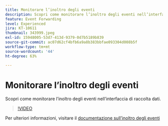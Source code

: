 ```yaml
---
title: Monitorare l’inoltro degli eventi
description: Scopri come monitorare l’inoltro degli eventi nell’interfaccia di raccolta dati.
feature: Event Forwarding
level: Experienced
jira: KT-10611
thumbnail: 343999.jpeg
exl-id: 15948005-53d7-413d-9379-0d7b5189b839
source-git-commit: ac07d62cf4bfb6a9a8b383bbfae093304d008b5f
workflow-type: tm+mt
source-wordcount: '44'
ht-degree: 63%

---
```


# Monitorare l’inoltro degli eventi

Scopri come monitorare l’inoltro degli eventi nell’interfaccia di raccolta dati.

>[!VIDEO](https://video.tv.adobe.com/v/343999?quality=12&learn=on)

Per ulteriori informazioni, visitare il [documentazione sull’inoltro degli eventi](https://experienceleague.adobe.com/docs/experience-platform/tags/event-forwarding/overview.html)
